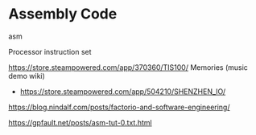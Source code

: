 Assembly Code
============
asm

Processor instruction set

https://store.steampowered.com/app/370360/TIS100/
Memories (music demo wiki)

* https://store.steampowered.com/app/504210/SHENZHEN_IO/

https://blog.nindalf.com/posts/factorio-and-software-engineering/

https://gpfault.net/posts/asm-tut-0.txt.html
